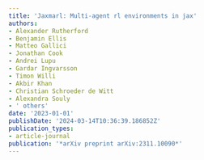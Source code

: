 ```yaml
---
title: 'Jaxmarl: Multi-agent rl environments in jax'
authors:
- Alexander Rutherford
- Benjamin Ellis
- Matteo Gallici
- Jonathan Cook
- Andrei Lupu
- Gardar Ingvarsson
- Timon Willi
- Akbir Khan
- Christian Schroeder de Witt
- Alexandra Souly
- ' others'
date: '2023-01-01'
publishDate: '2024-03-14T10:36:39.186852Z'
publication_types:
- article-journal
publication: '*arXiv preprint arXiv:2311.10090*'
---
```

